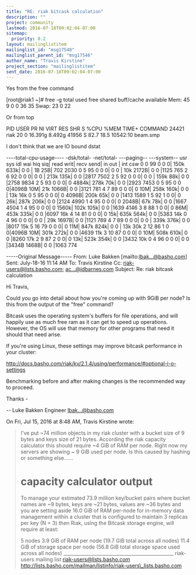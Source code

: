 ```yaml
---
title: "RE: riak bitcask calculation"
description: ""
project: community
lastmod: 2016-07-18T09:02:04-07:00
sitemap:
  priority: 0.2
layout: mailinglistitem
mailinglist_id: "msg17548"
mailinglist_parent_id: "msg17546"
author_name: "Travis Kirstine"
project_section: "mailinglistitem"
sent_date: 2016-07-18T09:02:04-07:00
---
```



Yes from the free command

[root@riak1 ~]# free -g
 total used free shared buff/cache available
Mem: 45 9 0 0 36 35
Swap: 23 0 22

Or from top

PID USER PR NI VIRT RES SHR S %CPU %MEM TIME+ COMMAND
24421 riak 20 0 16.391g 8.492g 41956 S 82.7 18.5 10542:10 beam.smp


I don't think that we are IO bound
dstat

----total-cpu-usage---- -dsk/total- -net/total- ---paging-- ---system--
usr sys idl wai hiq siq| read writ| recv send| in out | int csw
 0 0 99 0 0 0| 150k 633k| 0 0 | 1B 25B| 702 2030
 0 5 95 0 0 0| 0 0 | 10k 2172B| 0 0 |1125 765
 2 6 92 0 0 0| 0 0 | 213k 135k| 0 0 |2817 7502
 2 5 92 0 0 0| 0 0 | 159k 88k| 0 0 |2758 9834
 2 5 93 0 0 0| 0 4884k| 278k 70k| 0 0 |2923 7453
 0 5 95 0 0 0|4096B 10M| 21k 1066B| 0 0 |3121 781
 4 7 89 0 0 0| 0 10M| 258k 160k| 0 0 | 13k 16k
 0 5 95 0 0 0| 0 4096B| 200k 65k| 0 0 |1413 1589
 1 5 92 1 0 0| 0 26k| 287k 206k| 0 0 |2124 4990
 1 4 95 0 0 0| 0 2048B| 67k 78k| 0 0 |1667 4504
 1 4 95 0 0 0| 0 1560k| 102k 105k| 0 0 |1639 4146
 3 8 88 1 0 0| 0 86M| 453k 335k| 0 0 |6097 16k
 4 14 81 0 0 0| 0 15k| 635k 564k| 0 0 |5383 14k
 0 4 96 0 0 0| 0 0 | 29k 1697B| 0 0 |1121 769
 4 7 89 0 0 0| 0 0 | 339k 376k| 0 0 |8017 15k
 5 16 79 0 0 0| 0 11M| 847k 824k| 0 0 | 13k 30k
 2 12 86 1 0 0|4096B 10M| 301k 272k| 0 0 |4639 11k
 3 10 87 0 0 0| 0 10M| 508k 610k| 0 0 |8260 17k
 2 9 87 2 0 0| 0 13k| 523k 354k| 0 0 |3432 10k
 0 4 96 0 0 0| 0 0 |3434B 1468B| 0 0 |1063 774





-----Original Message-----
From: Luke Bakken [mailto:lbak...@basho.com] 
Sent: July-18-16 11:14 AM
To: Travis Kirstine 
Cc: riak-users@lists.basho.com; ac...@jdbarnes.com
Subject: Re: riak bitcask calculation

Hi Travis,

Could you go into detail about how you're coming up with 9GiB per node? Is this 
from the output of the "free" command?

Bitcask uses the operating system's buffers for file operations, and will 
happily use as much free ram as it can get to speed up operations. However, the 
OS will use that memory for other programs that need it should that need arise.

If you're using Linux, these settings may improve bitcask performance in your 
cluster:

http://docs.basho.com/riak/kv/2.1.4/using/performance/#optional-i-o-settings

Benchmarking before and after making changes is the recommended way to proceed.

Thanks -

--
Luke Bakken
Engineer
lbak...@basho.com


On Fri, Jul 15, 2016 at 8:48 AM, Travis Kirstine 
 wrote:
> I've put ~74 million objects in my riak cluster with a bucket size of 
> 9 bytes and keys size of 21 bytes. According the riak capacity 
> calculator this should require ~4 GiB of RAM per node. Right now my 
> servers are showing ~ 9 GiB used per node. Is this caused by hashing 
> or something else......
>
> # capacity calculator output
>
> To manage your estimated 73.9 million key/bucket pairs where bucket 
> names are ~9 bytes, keys are ~21 bytes, values are ~36 bytes and you 
> are setting aside 16.0 GiB of RAM per-node for in-memory data 
> management within a cluster that is configured to maintain 3 replicas 
> per key (N = 3) then Riak, using the Bitcask storage engine, will require at 
> least:
>
> 5 nodes
> 3.9 GiB of RAM per node (19.7 GiB total across all nodes)
> 11.4 GiB of storage space per node (56.8 GiB total storage space used 
> across all nodes)
\_\_\_\_\_\_\_\_\_\_\_\_\_\_\_\_\_\_\_\_\_\_\_\_\_\_\_\_\_\_\_\_\_\_\_\_\_\_\_\_\_\_\_\_\_\_\_
riak-users mailing list
riak-users@lists.basho.com
http://lists.basho.com/mailman/listinfo/riak-users\_lists.basho.com

